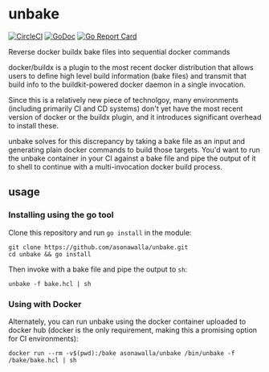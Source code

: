 # unbake
[![CircleCI](https://circleci.com/gh/asonawalla/unbake.svg?style=svg)](https://circleci.com/gh/asonawalla/unbake)
[![GoDoc](https://godoc.org/github.com/asonawalla/unbake?status.svg)](https://godoc.org/github.com/asonawalla/unbake)
[![Go Report Card](https://goreportcard.com/badge/github.com/asonawalla/unbake)](https://goreportcard.com/report/github.com/asonawalla/unbake)

Reverse docker buildx bake files into sequential docker commands

docker/buildx is a plugin to the most recent docker distribution
that allows users to define high level build information (bake files)
and transmit that build info to the buildkit-powered docker daemon
in a single invocation.

Since this is a relatively new piece of technolgoy, many environments (including
primarily CI and CD systems) don't yet have the most recent version of docker or
the buildx plugin, and it introduces significant overhead to install these.

unbake solves for this discrepancy by taking a bake file as an input and generating
plain docker commands to build those targets. You'd want to run the unbake container
in your CI against a bake file and pipe the output of it to shell to continue with a
multi-invocation docker build process.

## usage

### Installing using the go tool
Clone this repository and run `go install` in the module:
```
git clone https://github.com/asonawalla/unbake.git
cd unbake && go install
```

Then invoke with a bake file and pipe the output to `sh`:
```
unbake -f bake.hcl | sh
```

### Using with Docker
Alternately, you can run unbake using the docker container uploaded to docker hub (docker is the only
requirement, making this a promising option for CI environments):
```
docker run --rm -v$(pwd):/bake asonawalla/unbake /bin/unbake -f /bake/bake.hcl | sh
```
